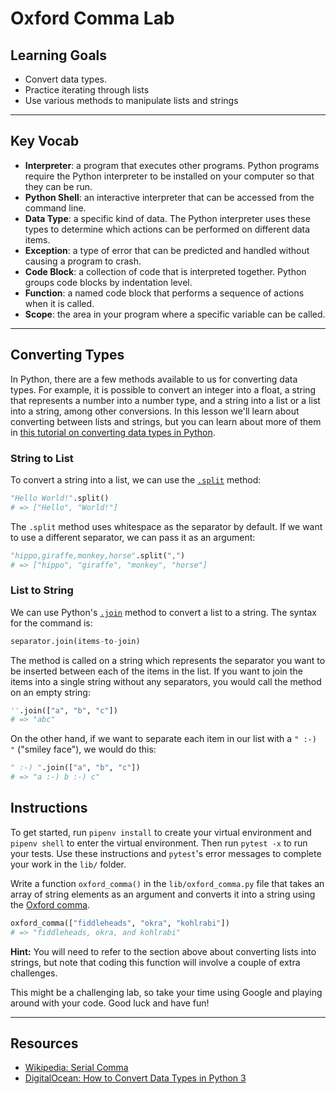 # Oxford Comma Lab

## Learning Goals

- Convert data types.
- Practice iterating through lists
- Use various methods to manipulate lists and strings

***

## Key Vocab

- **Interpreter**: a program that executes other programs. Python programs
require the Python interpreter to be installed on your computer so that they
can be run.
- **Python Shell**: an interactive interpreter that can be accessed from the
command line.
- **Data Type**: a specific kind of data. The Python interpreter uses these
types to determine which actions can be performed on different data items.
- **Exception**: a type of error that can be predicted and handled without
causing a program to crash.
- **Code Block**: a collection of code that is interpreted together. Python
groups code blocks by indentation level.
- **Function**: a named code block that performs a sequence of actions when it
is called.
- **Scope**: the area in your program where a specific variable can be called.

***

## Converting Types

In Python, there are a few methods available to us for converting data types.
For example, it is possible to convert an integer into a float, a string that
represents a number into a number type, and a string into a list or a list into
a string, among other conversions. In this lesson we'll learn about converting
between lists and strings, but you can learn about more of them in [this
tutorial on converting data types in Python][type-conversion].

### String to List

To convert a string into a list, we can use the [`.split`][split] method:

```py
"Hello World!".split()
# => ["Hello", "World!"]
```

The `.split` method uses whitespace as the separator by default. If we want to
use a different separator, we can pass it as an argument:

```py
"hippo,giraffe,monkey,horse".split(",")
# => ["hippo", "giraffe", "monkey", "horse"]
```

### List to String

We can use Python's [`.join`][join] method to convert a list to a string. The
syntax for the command is:

```py
separator.join(items-to-join)
```

The method is called on a string which represents the separator you want to be
inserted between each of the items in the list. If you want to join the items
into a single string without any separators, you would call the method on an
empty string:

```py
''.join(["a", "b", "c"])
# => "abc"
```

On the other hand, if we want to separate each item in our list with a `" :-) "`
("smiley face"), we would do this:

```py
" :-) ".join(["a", "b", "c"])
# => "a :-) b :-) c"
```

## Instructions

To get started, run `pipenv install` to create your virtual environment and
`pipenv shell` to enter the virtual environment. Then run `pytest -x` to run
your tests. Use these instructions and `pytest`'s error messages to complete
your work in the `lib/` folder.

Write a function `oxford_comma()` in the `lib/oxford_comma.py` file that takes an
array of string elements as an argument and converts it into a string using the
[Oxford comma](http://en.wikipedia.org/wiki/Serial_comma).

```py
oxford_comma(["fiddleheads", "okra", "kohlrabi"])
# => "fiddleheads, okra, and kohlrabi"
```

**Hint:** You will need to refer to the section above about converting lists
into strings, but note that coding this function will involve a couple of extra
challenges.

This might be a challenging lab, so take your time using Google and playing
around with your code. Good luck and have fun!

***

## Resources

- [Wikipedia: Serial Comma](http://en.wikipedia.org/wiki/Serial_comma)
- [DigitalOcean: How to Convert Data Types in Python 3][type-conversion]

[type-conversion]: https://www.digitalocean.com/community/tutorials/how-to-convert-data-types-in-python-3
[split]: https://www.w3schools.com/python/ref_string_split.asp
[join]: https://www.w3schools.com/python/ref_string_join.asp
